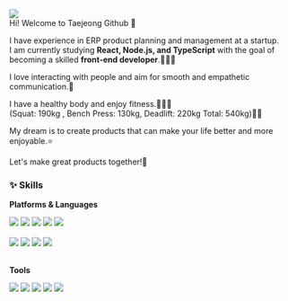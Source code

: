 <img src="https://img.shields.io/badge/mkiz0403@gmail.com-EA4335?style=flat-square&logo=Gmail&logoColor=white"/>

<div> 
<span> 
  Hi! Welcome to Taejeong Github 👋 </br>

  I have experience in ERP product planning and management at a startup.</br> 
  I am currently studying **React, Node.js, and TypeScript** with the goal of becoming a skilled **front-end developer**.🧑🏻‍💻
  
  I love interacting with people and aim for smooth and empathetic communication.🌈
  
  I have a healthy body and enjoy fitness.🏋🏻‍♂️ </br>
  (Squat: 190kg , Bench Press: 130kg, Deadlift: 220kg Total: 540kg)💪🏼
  
  My dream is to create products that can make your life better and more enjoyable.⭐️
  
  Let's make great products together!🙌
</span>
</div>


<h3> ✨ Skills</h3>

**Platforms & Languages**

<div>
  <img src="https://img.shields.io/badge/React-61DAFB?style=flat-square&logo=React&logoColor=black"/>
  <img src="https://img.shields.io/badge/javascript-F7DF1E?style=flat-square&logo=Javascript&logoColor=black"/>
  <img src="https://img.shields.io/badge/Typescript-3178C6?style=flat-square&logo=Typescript&logoColor=white"/>
  <img src="https://img.shields.io/badge/Node.js-5FA04E?style=flat-square&logo=Node.js&logoColor=white"/>
  <img src="https://img.shields.io/badge/Express-#000000?style=flat-square&logo=Express&logoColor=white"/>

</div>
</br>
<div>
  <img src="https://img.shields.io/badge/HTML5-E34F26?style=flat-square&logo=HTML5&logoColor=white"/>
  <img src="https://img.shields.io/badge/CSS3-1572B6?style=flat-square&logo=CSS3&logoColor=white"/>
  <img src="https://img.shields.io/badge/styled components-DB7093?style=flat-square&logo=styled components&logoColor=black"/>
  <img src="https://img.shields.io/badge/Tailwind CSS-06B6D4?style=flat-square&logo=Tailwind CSS&logoColor=white"/>
</div>
</br>

**Tools**
</br>
<div> 
  <img src="https://img.shields.io/badge/Git-F05032?style=flat-square&logo=Git&logoColor=white"/>
  <img src="https://img.shields.io/badge/Vercel-000000?style=flat-square&logo=Vercel&logoColor=white"/>
  <img src="https://img.shields.io/badge/Firebase-DD2C00?style=flat-square&logo=Firebase&logoColor=white"/>
  <img src="https://img.shields.io/badge/Amazon EC2-FF9900?style=flat-square&logo=Amazon EC2&logoColor=white"/>
  <img src="https://img.shields.io/badge/Supabase-3FCF8E?style=flat-square&logo=Supabase&logoColor=white"/>
</div>



